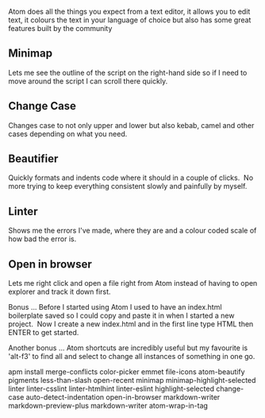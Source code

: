 Atom does all the things you expect from a text editor, it allows you to edit text, it colours the text in your language of choice but also has some great features built by the community

## Minimap
Lets me see the outline of the script on the right-hand side so if I need to move around the script I can scroll there quickly.

## Change Case
Changes case to not only upper and lower but also kebab, camel and other cases depending on what you need.

## Beautifier
Quickly formats and indents code where it should in a couple of clicks.  No more trying to keep everything consistent slowly and painfully by myself.

## Linter
Shows me the errors I've made, where they are and a colour coded scale of how bad the error is.

## Open in browser 
Lets me right click and open a file right from Atom instead of having to open explorer and track it down first.

Bonus ... Before I started using Atom I used to have an index.html boilerplate saved so I could copy and paste it in when I started a new project.  Now I create a new index.html and in the first line type HTML then ENTER to get started.

Another bonus ... Atom shortcuts are incredibly useful but my favourite is 'alt-f3' to find all and select to change all instances of something in one go.



apm install merge-conflicts color-picker emmet file-icons
atom-beautify pigments less-than-slash open-recent minimap
minimap-highlight-selected linter linter-csslint
linter-htmlhint linter-eslint highlight-selected change-case
auto-detect-indentation open-in-browser markdown-writer
markdown-preview-plus markdown-writer atom-wrap-in-tag
